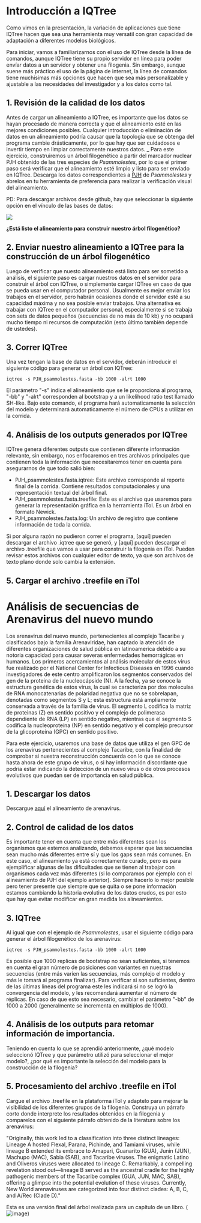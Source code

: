 # Introducción a IQTree

Como vimos en la presentación, la variación de aplicaciones que tiene IQTree hacen que sea una herramienta muy versatil con gran capacidad de adaptación a diferentes modelos biológicos.

Para iniciar, vamos a familiarizarnos con el uso de IQTree desde la línea de comandos, aunque IQTree tiene su propio servidor en línea para poder envíar datos a un servidor y obtener una filogenia. Sin embargo, aunque suene más práctico el uso de la página de internet, la línea de comandos tiene muchísimas más opciones que hacen que sea más personalizable y ajustable a las necesidades del investigador y a los datos como tal.

## 1. Revisión de la calidad de los datos

Antes de cargar un alineamiento a IQTree, es importante que los datos se hayan procesado de manera correcta y que el alineamiento esté en las mejores condiciones posibles. Cualquier introducción o eliminación de datos en un alineamiento podría causar que la topología que se obtenga del programa cambie drásticamente, por lo que hay que ser cuidadosos e invertir tiempo en limpiar correctamente nuestros datos.
_
Para este ejercicio, construiremos un árbol filogenético a partir del marcador nuclear PJH obtenido de las tres especies de _Psammolestes_, por lo que el primer paso será verificar que el alineamiento esté limpio y listo para ser enviado en IQTree. Descarga los datos correspondientes a [PJH](https://github.com/malvaradol/INS-Innovaseq/blob/main/DB/PJH_psammolestes.fasta) de _Psammolestes_ y abrelos en tu herramienta de preferencia para realizar la verificación visual del alineamiento.

PD: Para descargar archivos desde github, hay que seleccionar la siguiente opción en el vínculo de las bases de datos:

![](https://github.com/malvaradol/INS-Innovaseq/assets/62664336/54bfd30b-ee08-481c-ba86-85276ef2e52b)


**¿Está listo el alineamiento para construir nuestro árbol filogenético?**

## 2. Enviar nuestro alineamiento a IQTree para la construcción de un árbol filogenético

Luego de verificar que nuesto alineamiento está listo para ser sometido a análisis, el siguiente paso es cargar nuestros datos en el servidor para construir el árbol con IQTree, o simplemente cargar IQTree en caso de que se pueda usar en el computador personal. Usualmente es mejor enviar los trabajos en el servidor, pero habrán ocasiones donde el servidor esté a su capacidad máxima y no sea posible enviar trabajos. Una alternativa es trabajar con IQTree en el computador personal, especialmente si se trabaja con sets de datos pequeños (secuencias de no más de 10 kb) y no ocupará mucho tiempo ni recursos de computación (esto último también depende de ustedes).

## 3. Correr IQTree

Una vez tengan la base de datos en el servidor, deberán introducir el siguiente código para generar un árbol con IQTree:

```
iqtree -s PJH_psammolestes.fasta -bb 1000 -alrt 1000
```
El parámetro "-s" indica el alineamiento que se le proporciona al programa, "-bb" y "-alrt" corresponden al bootstrap y a un likelihood ratio test llamado SH-like. Bajo este comando, el programa hará automaticamente la selección del modelo y determinará automaticamente el número de CPUs a utilizar en la corrida.

## 4. Análisis de los outputs generados por IQTree

IQTree genera diferentes outputs que contienen diferente información relevante, sin embargo, nos enfocaremos en tres archivos principales que contienen toda la información que necesitaremos tener en cuenta para asegurarnos de que todo salió bien:

- PJH_psammolestes.fasta.iqtree: Este archivo corresponde al reporte final de la corrida. Contiene resultados computacionales y una representación textual del árbol final.
- PJH_pasmmolestes.fasta.treefile: Este es el archivo que usaremos para generar la representación gráfica en la herramienta iTol. Es un árbol en formato Newick.
- PJH_psammolestes.fasta.log: Un archivo de registro que contiene información de toda la corrida.

Si por alguna razón no pudieron correr el programa, [aquí] pueden descargar el archivo .iqtree que se generó, y [aquí] pueden descargar el archivo .treefile que vamos a usar para construir la filogenia en iTol. Pueden revisar estos archivos con cualquier editor de texto, ya que son archivos de texto plano donde solo cambia la extensión.

## 5. Cargar el archivo .treefile en iTol

# Análisis de secuencias de Arenavirus del nuevo mundo

Los arenavirus del nuevo mundo, pertenecientes al complejo Tacaribe y clasificados bajo la familia Arenaviridae, han captado la atención de diferentes organizaciones de salud pública en latinoamerica debido a su notoria capacidad para causar severas enfermedades hemorrágicas en humanos. Los primeros acercamientos al análisis molecular de estos virus fue realizado por el National Center for Infectious Diseases en 1996 cuando investigadores de este centro amplificaron los segmentos conservados del gen de la proteina de la nucleocápside (N). A la fecha, ya se conoce la estructura genética de estos virus, la cual se caracteriza por dos moleculas de RNA monocatenarias de polaridad negativa que no se sobrelapan, denotadas como segmentos S y L; esta estructura está ampliamente conservada a través de la familia de virus. El segmento L codifica la matriz de proteinas (Z) en sentido positivo y el complejo de polimerasa dependiente de RNA (LP) en sentido negativo, mientras que el segmento S codifica la nucleoproteína (NP) en sentido negativo y el complejo precursor de la glicoproteína (GPC) en sentido positivo.

Para este ejercicio, usaremos una base de datos que utiliza el gen GPC de los arenavirus pertenecientes al complejo Tacaribe, con la finalidad de comprobar si nuestra reconstrucción concuerda con lo que se conoce hasta ahora de este grupo de virus, o si hay información discordante que podría estar indicando la detección de un nuevo virus o de otros procesos evolutivos que puedan ser de importancia en salud pública. 

## 1. Descargar los datos

Descargue [aquí]() el alineamiento de arenavirus.

## 2. Control de calidad de los datos

Es importante tener en cuenta que entre más diferentes sean los organismos que estemos analizando, debemos esperar que las secuencias sean mucho más diferentes entre sí y que los gaps sean más comunes. En este caso, el alineamiento ya está correctamente curado, pero es para ejemplificar algunas de las dificultades que se tienen al trabajar con organismos cada vez más diferentes (si lo comparamos por ejemplo con el alineamiento de PJH del ejemplo anterior). Siempre hacerlo lo mejor posible pero tener presente que siempre que se quita o se pone información estamos cambiando la historia evolutiva de los datos crudos, es por esto que hay que evitar modificar en gran medida los alineamientos.

## 3. IQTree

Al igual que con el ejemplo de _Psammolestes_, usar el siguiente código para generar el árbol filogenético de los arenavirus:

```
iqtree -s PJH_psammolestes.fasta -bb 1000 -alrt 1000
```
Es posible que 1000 replicas de bootstrap no sean suficientes, si tenemos en cuenta el gran número de posiciones con variantes en nuestras secuencias (entre más varíen las secuencias, más complejo el modelo y más le tomará al programa finalizar). Para verificar si son suficientes, dentro de las últimas lineas del programa este les indicará si no se logró la convergencia del modelo, y les recomendará aumentar el número de réplicas. En caso de que esto sea necesario, cambiar el parámetro "-bb" de 1000 a 2000 (generalmente se incrementa en múltiplos de 1000).

## 4. Análisis de los outputs para retomar información de importancia.

Teniendo en cuenta lo que se aprendió anteriormente, ¿qué modelo seleccionó IQTree y que parámetro utilizó para seleccionar el mejor modelo?, ¿por qué es importante la selección del modelo para la construcción de la filogenia?

## 5. Procesamiento del archivo .treefile en iTol

Cargue el archivo .treefile en la plataforma iTol y adaptelo para mejorar la visibilidad de los diferentes grupos de la filogenia. Construya un párrafo corto donde interprete los resultados obtenidos en la filogenia y comparelos con el siguiente párrafo obtenido de la literatura sobre los arenavirus:

"Originally, this work led to a classification into three distinct lineages: Lineage A hosted Flexal, Parana, Pichinde, and Tamiami viruses, while lineage B extended its embrace to Amapari, Guanarito (GUA), Junin (JUN), Machupo (MAC), Sabia (SAB), and Tacaribe viruses. The enigmatic Latino and Oliveros viruses were allocated to lineage C. Remarkably, a compelling revelation stood out—lineage B served as the ancestral cradle for the highly pathogenic members of the Tacaribe complex (GUA, JUN, MAC, SAB), offering a glimpse into the potential evolution of these viruses. Currently, New World arenaviruses are categorized into four distinct clades: A, B, C, and A/Rec (Clade D)."

Esta es una versión final del árbol realizada para un capítulo de un libro.
(![image](https://github.com/malvaradol/INS-Innovaseq/assets/62664336/4a0a2139-6f15-4ae5-84f2-a6e6d3725640)) 
